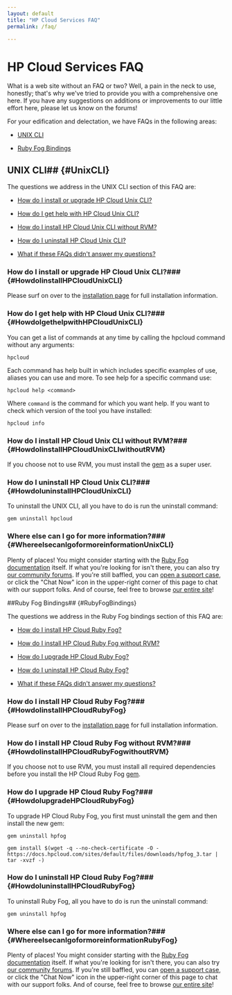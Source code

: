 ```yaml
---
layout: default
title: "HP Cloud Services FAQ"
permalink: /faq/

---
```

# HP Cloud Services FAQ

What is a web site without an FAQ or two?  Well, a pain in the neck to use, honestly; that's why we've tried to provide you with a comprehensive one here.  If you have any suggestions on additions or improvements to our little effort here, please let us know on the forums!

<!--reference ruby fog and unix cli to install pages
after uninstalling, you can install a new gem from [wherever]-->

For your edification and delectation, we have FAQs in the following areas:

* [UNIX CLI](#UnixCLI)
* [Ruby Fog Bindings](#RubyFogBindings)

## UNIX CLI## {#UnixCLI}

The questions we address in the UNIX CLI section of this FAQ are:

* [How do I install or upgrade HP Cloud Unix CLI?](#HowdoIinstallHPCloudUnixCLI)
* [How do I get help with HP Cloud Unix CLI?](#HowdoIgethelpwithHPCloudUnixCLI)
* [How do I install HP Cloud Unix CLI without RVM?](#HowdoIinstallHPCloudUnixCLIwithoutRVM)
* [How do I uninstall HP Cloud Unix CLI?](#HowdoIuninstallHPCloudUnixCLI)
* [What if these FAQs didn't answer my questions?](#WhereelsecanIgoformoreinformationUnixCLI)

### How do I install or upgrade HP Cloud Unix CLI?### {#HowdoIinstallHPCloudUnixCLI}

Please surf on over to the [installation page](/cli/unix/install) for full installation information.

### How do I get help with HP Cloud Unix CLI?### {#HowdoIgethelpwithHPCloudUnixCLI}

You can get a list of commands at any time by calling the hpcloud command without any arguments:

    hpcloud

Each command has help built in which includes specific examples of use, aliases you can use and more. To see help for a specific command use:

    hpcloud help <command>

Where `command` is the command for which you want help.  If you want to check which version of the tool you have installed:

    hpcloud info

### How do I install HP Cloud Unix CLI without RVM?### {#HowdoIinstallHPCloudUnixCLIwithoutRVM}

If you choose not to use RVM, you must install the [gem](/glossary#gem) as a super user.

### How do I uninstall HP Cloud Unix CLI?### {#HowdoIuninstallHPCloudUnixCLI}

To uninstall the UNIX CLI, all you have to do is run the uninstall command:

    gem uninstall hpcloud

### Where else can I go for more information?### {#WhereelsecanIgoformoreinformationUnixCLI}

Plenty of places!  You might consider starting with the [Ruby Fog documentation](/bindings/fog) itself.  If what you're looking for isn't there, you can also try [our community forums](https://community.hpcloud.com/).  If you're still baffled, you can [open a support case](https://console.hpcloud.com/cases), or click the "Chat Now" icon in the upper-right corner of this page to chat with our support folks.  And of course, feel free to browse [our entire site](https://www.hpcloud.com/)!

<!--I need the HTML for launching a support chat window-->

##Ruby Fog Bindings## {#RubyFogBindings}

The questions we address in the Ruby Fog bindings section of this FAQ are:

* [How do I install HP Cloud Ruby Fog?](#HowdoIinstallHPCloudRubyFog)
* [How do I install HP Cloud Ruby Fog without RVM?](#HowdoIinstallHPCloudRubyFogwithoutRVM)
* [How do I upgrade HP Cloud Ruby Fog?](#HowdoIupgradeHPCloudRubyFog)
* [How do I uninstall HP Cloud Ruby Fog?](#HowdoIuninstallHPCloudRubyFog)
* [What if these FAQs didn't answer my questions?](#WhereelsecanIgoformoreinformationRubyFog)

### How do I install HP Cloud Ruby Fog?### {#HowdoIinstallHPCloudRubyFog}

Please surf on over to the [installation page](/bindings/fog/install) for full installation information.

### How do I install HP Cloud Ruby Fog without RVM?### {#HowdoIinstallHPCloudRubyFogwithoutRVM}

If you choose not to use RVM, you must install all required dependencies before you install the HP Cloud Ruby Fog [gem](/glossary#gem).

<!--link to nokogiri package and install information?-->

### How do I upgrade HP Cloud Ruby Fog?### {#HowdoIupgradeHPCloudRubyFog}

To upgrade HP Cloud Ruby Fog, you first must uninstall the gem and then install the new gem:

    gem uninstall hpfog
    gem install $(wget -q --no-check-certificate -O - https://docs.hpcloud.com/sites/default/files/downloads/hpfog_3.tar | tar -xvzf -)

### How do I uninstall HP Cloud Ruby Fog?### {#HowdoIuninstallHPCloudRubyFog}

To uninstall Ruby Fog, all you have to do is run the uninstall command:

    gem uninstall hpfog

### Where else can I go for more information?### {#WhereelsecanIgoformoreinformationRubyFog}

Plenty of places!  You might consider starting with the [Ruby Fog documentation](/bindings/fog) itself.  If what you're looking for isn't there, you can also try [our community forums](https://community.hpcloud.com/).  If you're still baffled, you can [open a support case](https://console.hpcloud.com/cases), or click the "Chat Now" icon in the upper-right corner of this page to chat with our support folks.  And of course, feel free to browse [our entire site](https://www.hpcloud.com/)!

<!--I need the HTML for launching a support chat window-->

<!--
## Installation

## Deployment

## Windows CLI
-->
